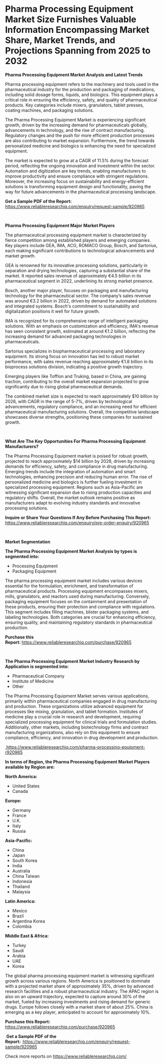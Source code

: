 <p><h1>Pharma Processing Equipment Market Size Furnishes Valuable Information Encompassing Market Share, Market Trends, and Projections Spanning from 2025 to 2032</h1></p><p><strong>Pharma Processing Equipment Market Analysis and Latest Trends</strong></p>
<p><p>Pharma processing equipment refers to the machinery and tools used in the pharmaceutical industry for the production and packaging of medications, including solid dosage forms, liquids, and biologics. This equipment plays a critical role in ensuring the efficiency, safety, and quality of pharmaceutical products. Key categories include mixers, granulators, tablet presses, coating machines, and packaging solutions.</p><p>The Pharma Processing Equipment Market is experiencing significant growth, driven by the increasing demand for pharmaceuticals globally, advancements in technology, and the rise of contract manufacturing. Regulatory changes and the push for more efficient production processes are also contributing to market expansion. Furthermore, the trend towards personalized medicine and biologics is enhancing the need for specialized equipment.</p><p>The market is expected to grow at a CAGR of 11.5% during the forecast period, reflecting the ongoing innovation and investment within the sector. Automation and digitization are key trends, enabling manufacturers to improve productivity and ensure compliance with stringent regulations. Moreover, the increasing focus on sustainability and energy-efficient solutions is transforming equipment design and functionality, paving the way for future advancements in the pharmaceutical processing landscape.</p></p>
<p><strong>Get a Sample PDF of the Report:&nbsp;</strong> <a href="https://www.reliableresearchiq.com/enquiry/request-sample/920965?utm_campaign=2297&utm_medium=2&utm_source=Github&utm_content=ia&utm_term=06032025&utm_id=pharma-processing-equipment">https://www.reliableresearchiq.com/enquiry/request-sample/920965</a></p>
<p>&nbsp;</p>
<p><strong>Pharma Processing Equipment Major Market Players</strong></p>
<p><p>The pharmaceutical processing equipment market is characterized by fierce competition among established players and emerging companies. Key players include GEA, IMA, ACG, ROMACO Group, Bosch, and Sartorius, each making significant contributions to technological advancements and market growth.</p><p>GEA is renowned for its innovative processing solutions, particularly in separation and drying technologies, capturing a substantial share of the market. It reported sales revenue of approximately €4.5 billion in its pharmaceutical segment in 2022, underlining its strong market presence.</p><p>Bosch, another major player, focuses on packaging and manufacturing technology for the pharmaceutical sector. The company’s sales revenue was around €3.2 billion in 2022, driven by demand for automated solutions and integrated systems. Bosch's commitment to sustainability and digitalization positions it well for future growth.</p><p>IMA is recognized for its comprehensive range of intelligent packaging solutions. With an emphasis on customization and efficiency, IMA's revenue has seen consistent growth, estimated at around €1.2 billion, reflecting the increasing demand for advanced packaging technologies in pharmaceuticals.</p><p>Sartorius specializes in biopharmaceutical processing and laboratory equipment. Its strong focus on innovation has led to robust market performance, with sales revenue reaching approximately €1.8 billion in its bioprocess solutions division, indicating a positive growth trajectory.</p><p>Emerging players like Tofflon and Truking, based in China, are gaining traction, contributing to the overall market expansion projected to grow significantly due to rising global pharmaceutical demands.</p><p>The combined market size is expected to reach approximately $10 billion by 2026, with CAGR in the range of 5-7%, driven by technological advancements, regulatory compliance, and an increasing need for efficient pharmaceutical manufacturing solutions. Overall, the competitive landscape showcases diverse strengths, positioning these companies for sustained growth.</p></p>
<p>&nbsp;</p>
<p><strong>What Are The Key Opportunities For Pharma Processing Equipment Manufacturers?</strong></p>
<p><p>The Pharma Processing Equipment market is poised for robust growth, projected to reach approximately $14 billion by 2028, driven by increasing demands for efficiency, safety, and compliance in drug manufacturing. Emerging trends include the integration of automation and smart technologies, enhancing precision and reducing human error. The rise of personalized medicine and biologics is further fueling investment in specialized processing equipment. Regions such as Asia-Pacific are witnessing significant expansion due to rising production capacities and regulatory shifts. Overall, the market outlook remains positive as manufacturers adapt to evolving industry standards and innovative processing solutions.</p></p>
<p><strong>Inquire or Share Your Questions If Any Before Purchasing This Report:</strong> <a href="https://www.reliableresearchiq.com/enquiry/pre-order-enquiry/920965?utm_campaign=2297&utm_medium=2&utm_source=Github&utm_content=ia&utm_term=06032025&utm_id=pharma-processing-equipment">https://www.reliableresearchiq.com/enquiry/pre-order-enquiry/920965</a></p>
<p>&nbsp;</p>
<p><strong>Market Segmentation</strong></p>
<p><strong>The Pharma Processing Equipment Market Analysis by types is segmented into:</strong></p>
<p><ul><li>Processing Equipment</li><li>Packaging Equipment</li></ul></p>
<p><p>The pharma processing equipment market includes various devices essential for the formulation, enrichment, and transformation of pharmaceutical products. Processing equipment encompasses mixers, mills, granulators, and reactors used during manufacturing. Conversely, packaging equipment focuses on the containment and presentation of these products, ensuring their protection and compliance with regulations. This segment includes filling machines, blister packaging systems, and labeling technologies. Both categories are crucial for enhancing efficiency, ensuring quality, and maintaining regulatory standards in pharmaceutical production.</p></p>
<p><strong>Purchase this Report:&nbsp;</strong><a href="https://www.reliableresearchiq.com/purchase/920965?utm_campaign=2297&utm_medium=2&utm_source=Github&utm_content=ia&utm_term=06032025&utm_id=pharma-processing-equipment">https://www.reliableresearchiq.com/purchase/920965</a></p>
<p>&nbsp;</p>
<p><strong>The Pharma Processing Equipment Market Industry Research by Application is segmented into:</strong></p>
<p><ul><li>Pharmaceutical Company</li><li>Institute of Medicine</li><li>Other</li></ul></p>
<p><p>The Pharma Processing Equipment Market serves various applications, primarily within pharmaceutical companies engaged in drug manufacturing and production. These organizations utilize advanced equipment for processes like mixing, granulation, and tablet formation. Institutes of medicine play a crucial role in research and development, requiring specialized processing equipment for clinical trials and formulation studies. Additionally, other markets, including biotechnology firms and contract manufacturing organizations, also rely on this equipment to ensure compliance, efficiency, and innovation in drug development and production.</p></p>
<p><a href="https://www.reliableresearchiq.com/pharma-processing-equipment-r920965?utm_campaign=2297&utm_medium=2&utm_source=Github&utm_content=ia&utm_term=06032025&utm_id=pharma-processing-equipment">&nbsp;https://www.reliableresearchiq.com/pharma-processing-equipment-r920965</a></p>
<p><strong>In terms of Region, the Pharma Processing Equipment Market Players available by Region are:</strong></p>
<p>
    <p> <strong> North America: </strong>
        <ul>
            <li>United States</li>
            <li>Canada</li>
        </ul>
        </p> 
    <p> <strong> Europe: </strong>
        <ul>
            <li>Germany</li>
            <li>France</li>
            <li>U.K.</li>
            <li>Italy</li>
            <li>Russia</li>
        </ul>
        </p> 
    <p> <strong> Asia-Pacific: </strong>
        <ul>
            <li>China</li>
            <li>Japan</li>
            <li>South Korea</li>
            <li>India</li>
            <li>Australia</li>
            <li>China Taiwan</li>
            <li>Indonesia</li>
            <li>Thailand</li>
            <li>Malaysia</li>
        </ul>
        </p> 
    <p> <strong> Latin America: </strong>
        <ul>
            <li>Mexico</li>
            <li>Brazil</li>
            <li>Argentina Korea</li>
            <li>Colombia</li>
        </ul>
        </p> 
    <p> <strong> Middle East & Africa: </strong>
        <ul>
            <li>Turkey</li>
            <li>Saudi</li>
            <li>Arabia</li>
            <li>UAE</li>
            <li>Korea</li>
        </ul>
    </p>
    </p>
<p><p>The global pharma processing equipment market is witnessing significant growth across various regions. North America is positioned to dominate with a projected market share of approximately 35%, driven by advanced research facilities and a robust pharmaceutical industry. The APAC region is also on an upward trajectory, expected to capture around 30% of the market, fueled by increasing investments and rising demand for generic drugs. Europe follows closely with a market share of about 25%. China is emerging as a key player, anticipated to account for approximately 10%.</p></p>
<p><strong>Purchase this Report: </strong><a href="https://www.reliableresearchiq.com/purchase/920965?utm_campaign=2297&utm_medium=2&utm_source=Github&utm_content=ia&utm_term=06032025&utm_id=pharma-processing-equipment">https://www.reliableresearchiq.com/purchase/920965</a></p>
<p>&nbsp;<strong>Get a Sample PDF of the Report:&nbsp;&nbsp;</strong><a href="https://www.reliableresearchiq.com/enquiry/request-sample/920965?utm_campaign=2297&utm_medium=2&utm_source=Github&utm_content=ia&utm_term=06032025&utm_id=pharma-processing-equipment">https://www.reliableresearchiq.com/enquiry/request-sample/920965</a></p>
<p><strong></strong></p>
<p>Check more reports on <a href="https://www.reliableresearchiq.com/?utm_campaign=2297&utm_medium=2&utm_source=Github&utm_content=ia&utm_term=06032025&utm_id=pharma-processing-equipment">https://www.reliableresearchiq.com/</a></p>
